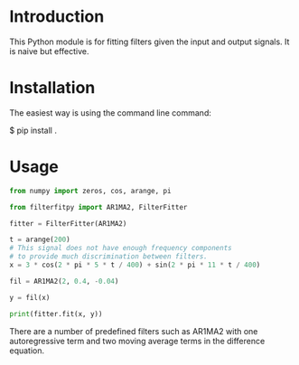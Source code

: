 Introduction
============

This Python module is for fitting filters given the input and output signals.  It is naive but effective.


Installation
============

The easiest way is using the command line command:

   $ pip install .


Usage
=====

``` python
from numpy import zeros, cos, arange, pi

from filterfitpy import AR1MA2, FilterFitter

fitter = FilterFitter(AR1MA2)

t = arange(200)
# This signal does not have enough frequency components
# to provide much discrimination between filters.
x = 3 * cos(2 * pi * 5 * t / 400) + sin(2 * pi * 11 * t / 400)

fil = AR1MA2(2, 0.4, -0.04)

y = fil(x)

print(fitter.fit(x, y))

```

There are a number of predefined filters such as AR1MA2 with one autoregressive term and two moving average terms in the difference equation.

